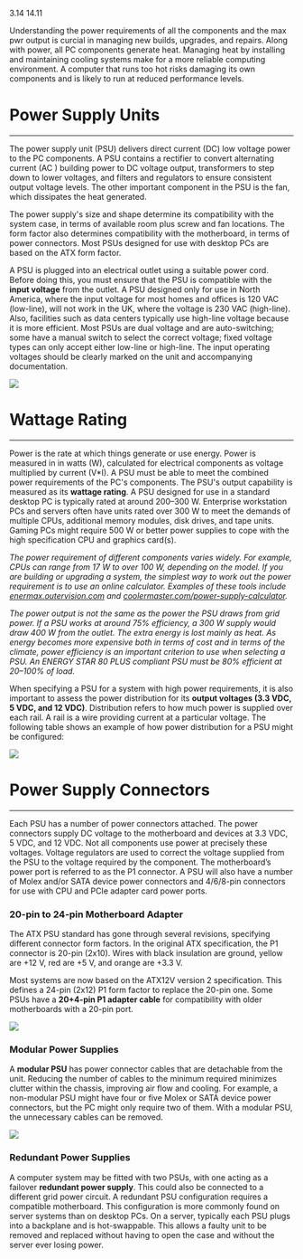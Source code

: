 3.14
14.11


Understanding the power requirements of all the components and the max pwr output is curcial in managing new builds, upgrades, and repairs. Along with power, all PC components generate heat. Managing heat by installing and maintaining cooling systems make for a more reliable computing environment. A computer that runs too hot risks damaging its own components and is likely to run at reduced performance levels.

# Power Supply Units
----
The power supply unit (PSU) delivers direct current (DC) low voltage power to the PC components. A PSU contains a rectifier to convert alternating current (AC ) building power to DC voltage output, transformers to step down to lower voltages, and filters and regulators to ensure consistent output voltage levels. The other important component in the PSU is the fan, which dissipates the heat generated.

The power supply's size and shape determine its compatibility with the system case, in terms of available room plus screw and fan locations. The form factor also determines compatibility with the motherboard, in terms of power connectors. Most PSUs designed for use with desktop PCs are based on the ATX form factor.

A PSU is plugged into an electrical outlet using a suitable power cord. Before doing this, you must ensure that the PSU is compatible with the **input voltage** from the outlet. A PSU designed only for use in North America, where the input voltage for most homes and offices is 120 VAC (low-line), will not work in the UK, where the voltage is 230 VAC (high-line). Also, facilities such as data centers typically use high-line voltage because it is more efficient. Most PSUs are dual voltage and are auto-switching; some have a manual switch to select the correct voltage; fixed voltage types can only accept either low-line or high-line. The input operating voltages should be clearly marked on the unit and accompanying documentation.

![](Pasted%20image%2020230924151639.png)


# Wattage Rating
----
Power is the rate at which things generate or use energy. Power is measured in in watts (W), calculated for electrical components as voltage multiplied by current (V*I). A PSU must be able to meet the combined power requirements of the PC's components. The PSU's output capability is measured as its **wattage rating**. A PSU designed for use in a standard desktop PC is typically rated at around 200–300 W. Enterprise workstation PCs and servers often have units rated over 300 W to meet the demands of multiple CPUs, additional memory modules, disk drives, and tape units. Gaming PCs might require 500 W or better power supplies to cope with the high specification CPU and graphics card(s).


*The power requirement of different components varies widely. For example, CPUs can range from 17 W to over 100 W, depending on the model. If you are building or upgrading a system, the simplest way to work out the power requirement is to use an online calculator. Examples of these tools include [enermax.outervision.com](https://enermax.outervision.com/) and [coolermaster.com/power-supply-calculator](https://www.coolermaster.com/power-supply-calculator/).*

*The power output is not the same as the power the PSU draws from grid power. If a PSU works at around 75% efficiency, a 300 W supply would draw 400 W from the outlet. The extra energy is lost mainly as heat. As energy becomes more expensive both in terms of cost and in terms of the climate, power efficiency is an important criterion to use when selecting a PSU. An ENERGY STAR 80 PLUS compliant PSU must be 80% efficient at 20–100% of load.*

When specifying a PSU for a system with high power requirements, it is also important to assess the power distribution for its **output voltages (3.3 VDC, 5 VDC, and 12 VDC)**. Distribution refers to how much power is supplied over each rail. A rail is a wire providing current at a particular voltage. The following table shows an example of how power distribution for a PSU might be configured:

![](Pasted%20image%2020230924151851.png)



# Power Supply Connectors
----
Each PSU has a number of power connectors attached. The power connectors supply DC voltage to the motherboard and devices at 3.3 VDC, 5 VDC, and 12 VDC. Not all components use power at precisely these voltages.  Voltage regulators are used to correct the voltage supplied from the PSU to the voltage required by the component. The motherboard’s power port is referred to as the P1 connector. A PSU will also have a number of Molex and/or SATA device power connectors and 4/6/8-pin connectors for use with CPU and PCIe adapter card power ports.

### 20-pin to 24-pin Motherboard Adapter

The ATX PSU standard has gone through several revisions, specifying different connector form factors. In the original ATX specification, the P1 connector is 20-pin (2x10). Wires with black insulation are ground, yellow are +12 V, red are +5 V, and orange are +3.3 V.

Most systems are now based on the ATX12V version 2 specification. This defines a 24-pin (2x12) P1 form factor to replace the 20-pin one. Some PSUs have a **20+4-pin P1 adapter cable** for compatibility with older motherboards with a 20-pin port.

![](Pasted%20image%2020230924152106.png)

### Modular Power Supplies

A **modular PSU** has power connector cables that are detachable from the unit. Reducing the number of cables to the minimum required minimizes clutter within the chassis, improving air flow and cooling. For example, a non-modular PSU might have four or five Molex or SATA device power connectors, but the PC might only require two of them. With a modular PSU, the unnecessary cables can be removed.

![](Pasted%20image%2020230924152133.png)

### Redundant Power Supplies

A computer system may be fitted with two PSUs, with one acting as a failover **redundant power supply**. This could also be connected to a different grid power circuit. A redundant PSU configuration requires a compatible motherboard. This configuration is more commonly found on server systems than on desktop PCs. On a server, typically each PSU plugs into a backplane and is hot-swappable. This allows a faulty unit to be removed and replaced without having to open the case and without the server ever losing power.